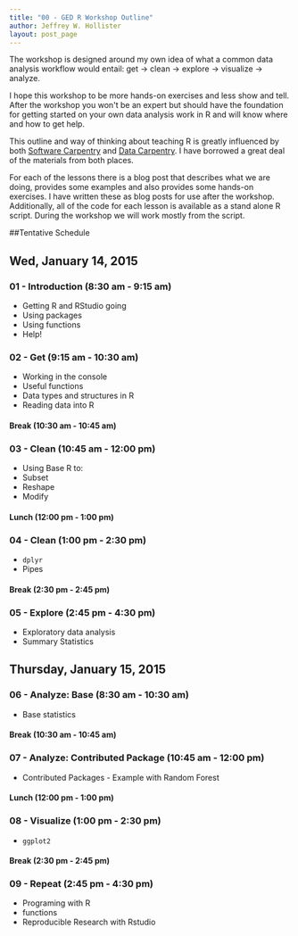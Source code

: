 ```yaml
---
title: "00 - GED R Workshop Outline"
author: Jeffrey W. Hollister
layout: post_page
---
```


The workshop is designed around my own idea of what a common data analysis workflow would entail: get -> clean -> explore -> visualize -> analyze.  

I hope this workshop to be more hands-on exercises and less show and tell.  After the workshop you won't be an expert but should have the foundation for getting started on your own data analysis work in R and will know where and how to get help. 

This outline and way of thinking about teaching R is greatly influenced by both [Software Carpentry](software-carpentry.org) and [Data Carpentry](http://datacarpentry.org/).  I have borrowed a great deal of the materials from both places.

For each of the lessons there is a blog post that describes what we are doing, provides some examples and also provides some hands-on exercises.  I have written these as blog posts for use after the workshop.  Additionally, all of the code for each lesson is available as a stand alone R script.  During the workshop we will work mostly from the script.  

##Tentative Schedule

## Wed, January 14, 2015

### 01 - Introduction (8:30 am - 9:15 am)
- Getting R and RStudio going
- Using packages
- Using functions
- Help!

### 02 - Get (9:15 am - 10:30 am)
- Working in the console
- Useful functions
- Data types and structures in R
- Reading data into R

#### Break (10:30 am - 10:45 am)

### 03 - Clean (10:45 am - 12:00 pm)
- Using Base R to: 
 - Subset
 - Reshape
 - Modify

#### Lunch (12:00 pm - 1:00 pm)

### 04 - Clean (1:00 pm - 2:30 pm)
- `dplyr`  
- Pipes

#### Break (2:30 pm - 2:45 pm)

### 05 - Explore (2:45 pm - 4:30 pm)
- Exploratory data analysis
- Summary Statistics

## Thursday, January 15, 2015

### 06 - Analyze: Base (8:30 am - 10:30 am)
- Base statistics

#### Break (10:30 am - 10:45 am)

### 07 - Analyze: Contributed Package (10:45 am - 12:00 pm)
- Contributed Packages - Example with Random Forest

#### Lunch (12:00 pm - 1:00 pm)

### 08 - Visualize (1:00 pm - 2:30 pm)
- `ggplot2`

#### Break (2:30 pm - 2:45 pm)

### 09 - Repeat (2:45 pm - 4:30 pm)
- Programing with R
- functions
- Reproducible Research with Rstudio 
